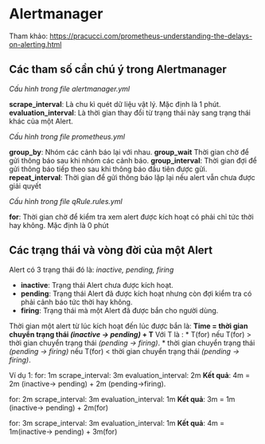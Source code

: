 # Alertmanager

Tham khảo: https://pracucci.com/prometheus-understanding-the-delays-on-alerting.html

## Các tham số cần chú ý trong Alertmanager
_Cấu hình trong file alertmanager.yml_

**scrape_interval**: Là chu kì quét dữ liệu vật lý. Mặc định là 1 phút.
**evaluation_interval**: Là thời gian thay đổi từ trạng thái này sang trạng thái khác của một Alert.

_Cấu hình trong file prometheus.yml_

**group_by**: Nhóm các cảnh báo lại với nhau.
**group_wait** Thời gian chờ để gửi thông báo sau khi nhóm các cảnh báo.
**group_interval**: Thời gian đợi để gửi thông báo tiếp theo sau khi thông báo đầu tiên được gửi.
**repeat_interval**: Thời gian để gửi thông báo lặp lại nếu alert vẫn chưa được giải quyết

_Cấu hình trong file qRule.rules.yml_

**for**: Thời gian chờ để kiểm tra xem alert được kích hoạt có phải chỉ tức thời hay không. Mặc định là 0 phút

## Các trạng thái và vòng đời của một Alert
Alert có 3 trạng thái đó là: _inactive, pending, firing_
* **inactive**: Trạng thái Alert chưa được kích hoạt.
* **pending**: Trạng thái Alert đã được kích hoạt nhưng còn đợi kiểm tra có phải cảnh báo tức thời hay không.
* **firing**: Trạng thái mà một Alert đã được bắn cho người dùng.

Thời gian một alert từ lúc kích hoạt đến lúc được bắn là:
	**Time = thời gian chuyển trạng thái _(inactive -> pending)_ + T**
    Với T là :
    	* T(for) nếu T(for) > thời gian chuyển trạng thái _(pending -> firing)_.
        * thời gian chuyển trạng thái _(pending -> firing)_ nếu T(for) < thời gian chuyển trạng thái _(pending -> firing)_.

Ví dụ 1: 
for: 1m
scrape_interval: 3m
evaluation_interval: 2m
**Kết quả**: 4m = 2m (inactive-> pending) + 2m (pending->firing).

for: 2m
scrape_interval: 3m
evaluation_interval: 1m
**Kết quả**: 3m = 1m (inactive-> pending) + 2m(for)

for: 3m
scrape_interval: 3m
evaluation_interval: 1m
**Kết quả**: 4m = 1m(inactive-> pending) + 3m(for)
